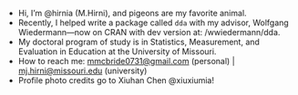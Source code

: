 - Hi, I’m @hirnia (M.Hirni), and pigeons are my favorite animal.
- Recently, I helped write a package called `dda` with my advisor, Wolfgang Wiedermann—now on CRAN with dev version at: /wwiedermann/dda.
- My doctoral program of study is in Statistics, Measurement, and Evaluation in Education at the University of Missouri.
- How to reach me: mmcbride0731@gmail.com (personal) | mj.hirni@missouri.edu (university)
- Profile photo credits go to Xiuhan Chen @xiuxiumia! 

<!---
hirnia/hirnia is a ✨ special ✨ repository because its `README.md` (this file) appears on your GitHub profile.
You can click the Preview link to take a look at your changes.
--->
